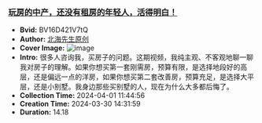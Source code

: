 ### [玩房的中产，还没有租房的年轻人，活得明白！](https://www.bilibili.com/video/BV16D421V7tQ)
- **Bvid:** BV16D421V7tQ
- **Author:** [北海先生原创](https://space.bilibili.com/248643864)
- **Cover Image:** ![image](http://i0.hdslb.com/bfs/archive/2dafebe073a54c916e6bad226917bf0030c40a24.jpg)
- **Intro:** 很多人咨询我，买房子的问题。这期视频，我纯主观、不客观地聊一聊我对房子的理解。如果你想买第一套刚需房，预算有限，是选择地段好的高层，还是偏远一点的洋房，如果你想买第二套改善房，预算充足，是选择大平层，还是小别墅。我身边那些买别墅的人，现在为什么大多都后悔了。
- **Collection Time:** 2024-04-01 11:44:56
- **Creation Time:** 2024-03-30 14:31:59
- **Duration:** 14.18

